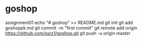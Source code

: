 # goshop
assignment01
echo "# goshop" >> README.md
git init
git add goshoppk.md
git commit -m "first commit"
git remote add origin https://github.com/ssrz1/goshop.git
git push -u origin master
